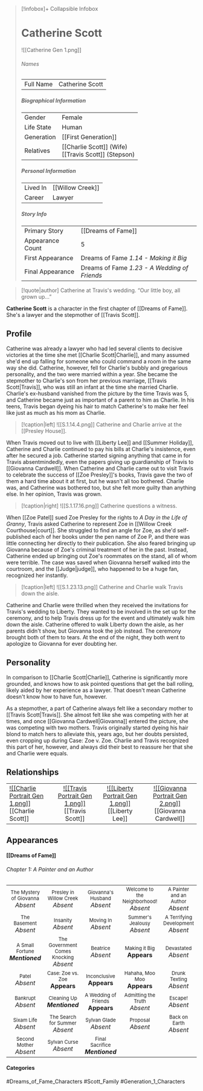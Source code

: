 > [!infobox]+ Collapsible Infobox
> # Catherine Scott
> ![[Catherine Gen 1.png]] 
> ###### Names 
> |  |  | 
> | ---- | ---- | 
> | Full Name | Catherine Scott | 
>
> ##### Biographical Information
> |  |  | 
> | ---- | ---- | 
> | Gender | Female | 
> | Life State | Human |
> | Generation | [[First Generation]] |
> | Relatives |[[Charlie Scott]] (Wife)<br>[[Travis Scott]] (Stepson)
> 
> ##### Personal Information
> |  |  | 
> | ---- | ---- | 
> | Lived In |[[Willow Creek]]| 
> | Career | Lawyer | 
> 
> ##### Story Info
> |  |  | 
> | ---- | ---- | 
> | Primary Story | [[Dreams of Fame]] | 
> | Appearance Count | 5 | 
> | First Appearance | Dreams of Fame *1.14 - Making it Big*
> | Final Appearance | Dreams of Fame *1.23 - A Wedding of Friends*

> [!quote|author] Catherine at Travis's wedding.
> “Our little boy, all grown up...”

**Catherine Scott** is a character in the first chapter of [[Dreams of Fame]]. She's a lawyer and the stepmother of [[Travis Scott]].

## Profile
Catherine was already a lawyer who had led several clients to decisive victories at the time she met [[Charlie Scott|Charlie]], and many assumed she'd end up falling for someone who could command a room in the same way she did. Catherine, however, fell for Charlie's bubbly and gregarious personality, and the two were married within a year. She became the stepmother to Charlie's son from her previous marriage, [[Travis Scott|Travis]], who was still an infant at the time she married Charlie. Charlie's ex-husband vanished from the picture by the time Travis was 5, and Catherine became just as important of a parent to him as Charlie. In his teens, Travis began dyeing his hair to match Catherine's to make her feel like just as much as his mom as Charlie.

> [!caption|left]
> ![[S.1.14.4.png]] 
>  Catherine and Charlie arrive at the [[Presley House]].

When Travis moved out to live with [[Liberty Lee]] and [[Summer Holiday]], Catherine and Charlie continued to pay his bills at Charlie's insistence, even after he secured a job. Catherine started signing anything that came in for Travis absentmindedly, even the papers giving up guardianship of Travis to [[Giovanna Cardwell]]. When Catherine and Charlie came out to visit Travis to celebrate the success of [[Zoe Presley]]'s books, Travis gave the two of them a hard time about it at first, but he wasn't all too bothered. Charlie was, and Catherine was bothered too, but she felt more guilty than anything else. In her opinion, Travis was grown.

> [!caption|right]
> ![[S.1.17.16.png]] 
>  Catherine questions a witness.

When [[Zoe Patel]] sued Zoe Presley for the rights to *A Day in the Life of Granny*, Travis asked Catherine to represent Zoe in [[Willow Creek Courthouse|court]]. She struggled to find an angle for Zoe, as she'd self-published each of her books under the pen name of Zoe P, and there was little connecting her directly to their publication. She also feared bringing up Giovanna because of Zoe's criminal treatment of her in the past. Instead, Catherine ended up bringing out Zoe's roommates on the stand, all of whom were terrible. The case was saved when Giovanna herself walked into the courtroom, and the [[Judge|judge]], who happened to be a huge fan, recognized her instantly.

> [!caption|left]
> ![[S.1.23.13.png]] 
>  Catherine and Charlie walk Travis down the aisle.

Catherine and Charlie were thrilled when they received the invitations for Travis's wedding to Liberty. They wanted to be involved in the set up for the ceremony, and to help Travis dress up for the event and ultimately walk him down the aisle. Catherine offered to walk Liberty down the aisle, as her parents didn't show, but Giovanna took the job instead. The ceremony brought both of them to tears. At the end of the night, they both went to apologize to Giovanna for ever doubting her. 

## Personality
In comparison to [[Charlie Scott|Charlie]], Catherine is significantly more grounded, and knows how to ask pointed questions that get the ball rolling, likely aided by her experience as a lawyer. That doesn't mean Catherine doesn't know how to have fun, however.

As a stepmother, a part of Catherine always felt like a secondary mother to [[Travis Scott|Travis]]. She almost felt like she was competing with her at times, and once [[Giovanna Cardwell|Giovanna]] entered the picture, she was competing with two mothers. Travis originally started dyeing his hair blond to match hers to alleviate this, years ago, but her doubts persisted, even cropping up during Case: Zoe v. Zoe. Charlie and Travis recognized this part of her, however, and always did their best to reassure her that she and Charlie were equals.

## Relationships
| | | | |
| ------------------------------------------------------------- | -------------------------------------------- | ------------------------------------------ | --------------------------------------------- |
|[![[Charlie Portrait Gen 1.png]]](<Charlie Scott>)<br>[[Charlie Scott]]|<center>[![[Travis Portrait Gen 1.png]]](<Travis Scott>)<br>[[Travis Scott]]|<center>[![[Liberty Portrait Gen 1.png]]](<Liberty Lee>)<br>[[Liberty Lee]]|<center>[![[Giovanna Portrait Gen 2.png]]](<Giovanna Cardwell>)<br>[[Giovanna Cardwell]]|

## Appearances
#### [[Dreams of Fame]]
###### Chapter 1: A Painter and an Author
|                                                                       |     |     |     |     |
| --------------------------------------------------------------------- | --- | --- | --- | --- |
| <center><font size=2>The Mystery of Giovanna<br><font size=3>*Absent* | <center><font size=2>Presley in Willow Creek<br><font size=3>*Absent* | <center><font size=2>Giovanna's Husband<br><font size=3>*Absent* | <center><font size=2>Welcome to the Neighborhood!<br><font size=3>*Absent* | <center><font size=2>A Painter and an Author<br><font size=3>*Absent* |
| <center><font size=2>The Basement<br><font size=3>*Absent* | <center><font size=2>Insanity<br><font size=3>*Absent* | <center><font size=2>Moving In<br><font size=3>*Absent* | <center><font size=2>Summer's Jealousy<br><font size=3>*Absent*| <center><font size=2>A Terrifying Development<br><font size=3>*Absent* |
| <center><font size=2>A Small Fortune<br><font size=3>***Mentioned*** | <center><font size=2>The Government Comes Knocking<br><font size=3>*Absent* | <center><font size=2>Beatrice<br><font size=3>*Absent* | <center><font size=2>Making it Big<br><font size=3>**Appears** | <center><font size=2>Devastated<br><font size=3>*Absent* |
| <center><font size=2>Patel<br><font size=3>*Absent* | <center><font size=2>Case: Zoe vs. Zoe<br><font size=3>**Appears** | <center><font size=2>Inconclusive<br><font size=3>**Appears** | <center><font size=2>Hahaha, Moo Moo<br><font size=3>**Appears**| <center><font size=2>Drunk Texting<br><font size=3>*Absent* |
| <center><font size=2>Bankrupt<br><font size=3>*Absent* | <center><font size=2>Cleaning Up<br><font size=3>***Mentioned*** | <center><font size=2>A Wedding of Friends<br><font size=3>**Appears** | <center><font size=2>Admitting the Truth<br><font size=3>*Absent* | <center><font size=2>Escape!<br><font size=3>*Absent* |
| <center><font size=2>Sixam Life<br><font size=3>*Absent* | <center><font size=2>The Search for Summer<br><font size=3>*Absent* | <center><font size=2>Sylvan Glade<br><font size=3>*Absent* | <center><font size=2>Proposal<br><font size=3>*Absent* | <center><font size=2>Back on Earth<br><font size=3>*Absent* |
| <center><font size=2>Second Mother<br><font size=3>*Absent* | <center><font size=2>Sylvan Curse<br><font size=3>*Absent* | <center><font size=2>Final Sacrifice<br><font size=3>***Mentioned*** |  |  |

#### Categories
#Dreams_of_Fame_Characters #Scott_Family #Generation_1_Characters